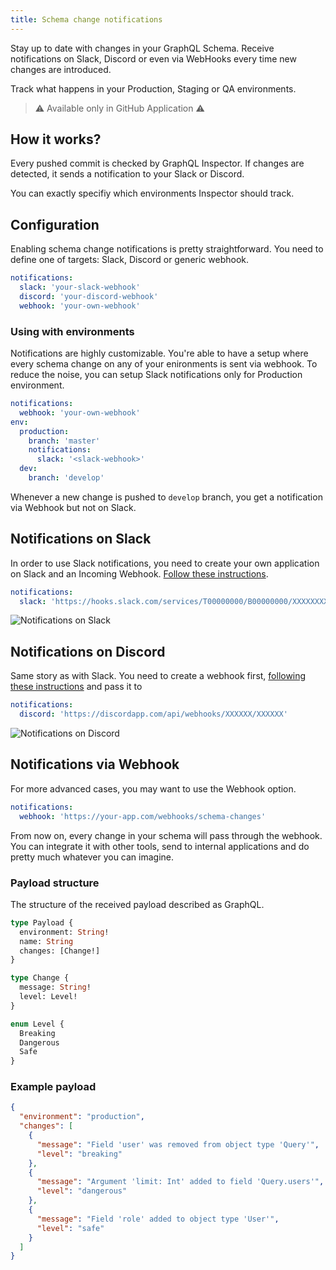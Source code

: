 ```yaml
---
title: Schema change notifications
---
```


Stay up to date with changes in your GraphQL Schema. Receive notifications on Slack, Discord or even via WebHooks every time new changes are introduced.

Track what happens in your Production, Staging or QA environments. 

> ⚠️ Available only in GitHub Application ⚠️

## How it works? 

Every pushed commit is checked by GraphQL Inspector. If changes are detected, it sends a notification to your Slack or Discord.

You can exactly specifiy which environments Inspector should track.

## Configuration

Enabling schema change notifications is pretty straightforward. You need to define one of targets: Slack, Discord or generic webhook.

```yaml
notifications:
  slack: 'your-slack-webhook'
  discord: 'your-discord-webhook'
  webhook: 'your-own-webhook'
```

### Using with environments

Notifications are highly customizable.
You're able to have a setup where every schema change on any of your enironments is sent via webhook.
To reduce the noise, you can setup Slack notifications only for Production environment.

```yaml
notifications:
  webhook: 'your-own-webhook'
env:
  production:
    branch: 'master'
    notifications:
      slack: '<slack-webhook>'
  dev:
    branch: 'develop'
```

Whenever a new change is pushed to `develop` branch, you get a notification via Webhook but not on Slack.

## Notifications on Slack

In order to use Slack notifications, you need to create your own application on Slack and an Incoming Webhook. [Follow these instructions](https://slack.com/intl/en-pl/help/articles/115005265063-Incoming-Webhooks-for-Slack).

```yaml
notifications:
  slack: 'https://hooks.slack.com/services/T00000000/B00000000/XXXXXXXXXXXXXXXXXXXXXXXX'
```

![Notifications on Slack](/img/notifications/slack.png)

## Notifications on Discord

Same story as with Slack. You need to create a webhook first, [following these instructions](https://support.discordapp.com/hc/en-us/articles/228383668-Intro-to-Webhooks) and pass it to

```yaml
notifications:
  discord: 'https://discordapp.com/api/webhooks/XXXXXX/XXXXXX'
```

![Notifications on Discord](/img/notifications/discord.png)

## Notifications via Webhook

For more advanced cases, you may want to use the Webhook option.

```yaml
notifications:
  webhook: 'https://your-app.com/webhooks/schema-changes'
```

From now on, every change in your schema will pass through the webhook. You can integrate it with other tools, send to internal applications and do pretty much whatever you can imagine.

### Payload structure

The structure of the received payload described as GraphQL.

```graphql
type Payload {
  environment: String!
  name: String
  changes: [Change!]
}

type Change {
  message: String!
  level: Level!
}

enum Level {
  Breaking
  Dangerous
  Safe
}
```

### Example payload

```json
{
  "environment": "production",
  "changes": [
    {
      "message": "Field 'user' was removed from object type 'Query'",
      "level": "breaking"
    },
    {
      "message": "Argument 'limit: Int' added to field 'Query.users'",
      "level": "dangerous"
    },
    {
      "message": "Field 'role' added to object type 'User'",
      "level": "safe"
    }
  ]
}
```
